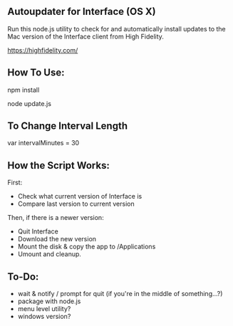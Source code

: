 Autoupdater for Interface (OS X)
-----

Run this node.js utility to check for and automatically install updates to the Mac version of the Interface client from High Fidelity.

https://highfidelity.com/


How To Use:
-----

npm install

node update.js

To Change Interval Length
-----

var intervalMinutes = 30

How the Script Works:
-----

First:

- Check what current version of Interface is
- Compare last version to current version

Then, if there is a newer version:

- Quit Interface
- Download the new version
- Mount the disk & copy the app to /Applications
- Umount and cleanup.


To-Do:
-----
- wait & notify / prompt for quit (if you're in the middle of something...?)
- package with node.js
- menu level utility?
- windows version?